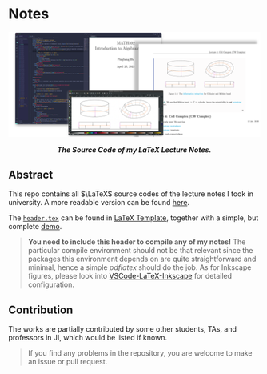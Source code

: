 # Notes

<p align="center">
	<img src="./preview.png"/>
</p>

<p align="center"><b><i>
	The Source Code of my LaTeX Lecture Notes.
</i></b></p>

## Abstract

This repo contains all $\LaTeX$ source codes of the lecture notes I took in university. A more readable version can be found [here](https://www.pbb.wtf/posts/Notes).

The [`header.tex`](https://github.com/sleepymalc/LaTeX-Template/blob/main/Notes/header.tex) can be found in [LaTeX Template](https://github.com/sleepymalc/LaTeX-Template), together with a simple, but complete [demo](https://github.com/sleepymalc/LaTeX-Template/blob/main/Notes/master.pdf).

> **You need to include this header to compile any of my notes!** The particular compile environment should not be that relevant since the packages this environment depends on are quite straightforward and minimal, hence a simple *pdflatex* should do the job. As for Inkscape figures, please look into [VSCode-LaTeX-Inkscape](https://github.com/sleepymalc/VSCode-LaTeX-Inkscape) for detailed configuration.

## Contribution

The works are partially contributed by some other students, TAs, and professors in JI, which would be listed if known.

> If you find any problems in the repository, you are welcome to make an issue or pull request.

